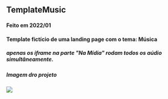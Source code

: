 ## TemplateMusic
#### Feito em 2022/01
#### Template fictício de uma landing page com o tema: Música

##### apenas os iframe na parte "Na Mídia" rodam todos os aúdio simultâneamente.

##### Imagem dro projeto
<img src=".github/1.png">
